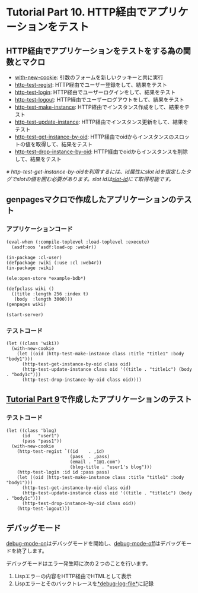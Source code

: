 Tutorial Part 10. HTTP経由でアプリケーションをテスト
=====================================================

HTTP経由でアプリケーションをテストをする為の関数とマクロ
---------------------------------------------------------
- [with-new-cookie](http://web4r.org/en/api#with-new-cookie): 引数のフォームを新しいクッキーと共に実行
- [http-test-regist](http://web4r.org/en/api#http-test-regist): HTTP経由でユーザー登録をして、結果をテスト
- [http-test-login](http://web4r.org/en/api#http-test-login): HTTP経由でユーザーログインをして、結果をテスト
- [http-test-logout](http://web4r.org/en/api#http-test-logout): HTTP経由でユーザーログアウトをして、結果をテスト
- [http-test-make-instance](http://web4r.org/en/api#http-test-make-instance): HTTP経由でインスタンス作成をして、結果をテスト
- [http-test-update-instance](http://web4r.org/en/api#http-test-update-instance): HTTP経由でインスタンス更新をして、結果をテスト
- [http-test-get-instance-by-oid](http://web4r.org/en/api#http-test-get-instance-by-oid): HTTP経由でoidからインスタンスのスロットの値を取得して、結果をテスト
- [http-test-drop-instance-by-oid](http://web4r.org/en/api#http-test-drop-instance-by-oid): HTTP経由でoidからインスタンスを削除して、結果をテスト

*※ http-test-get-instance-by-oidを利用するには、id属性にslot idを指定したタグでslotの値を囲む必要があります。slot idは[slot-id](http://web4r.org/en/api#slot-id)にて取得可能です。*

genpagesマクロで作成したアプリケーションのテスト
---------------------------------------------------
### アプリケーションコード

    (eval-when (:compile-toplevel :load-toplevel :execute)
      (asdf:oos 'asdf:load-op :web4r))
    
    (in-package :cl-user)
    (defpackage :wiki (:use :cl :web4r))
    (in-package :wiki)
    
    (ele:open-store *example-bdb*)
    
    (defpclass wiki ()
      ((title :length 256 :index t)
       (body  :length 3000)))
    (genpages wiki)
    
    (start-server)

### テストコード

    (let ((class 'wiki))
      (with-new-cookie
        (let ((oid (http-test-make-instance class :title "title1" :body "body1")))
          (http-test-get-instance-by-oid class oid)
          (http-test-update-instance class oid '((title . "title1c") (body . "body1c")))
          (http-test-drop-instance-by-oid class oid))))

[Tutorial Part 9](http://web4r.org/en/tutorial9)で作成したアプリケーションのテスト
-----------------------------------------------------------------------------------
### テストコード

    (let ((class 'blog)
          (id   "user1")
          (pass "pass1"))
      (with-new-cookie
        (http-test-regist `((id    . ,id)
                            (pass  . ,pass)
                            (email . "1@1.com")
                            (blog-title . "user1's blog")))
        (http-test-login :id id :pass pass)
        (let ((oid (http-test-make-instance class :title "title1" :body "body1")))
          (http-test-get-instance-by-oid class oid)
          (http-test-update-instance class oid '((title . "title1c") (body . "body1c")))
          (http-test-drop-instance-by-oid class oid))
        (http-test-logout)))

デバッグモード
---------------
[debug-mode-on](http://web4r.org/en/api#debug-mode-on)はデバッグモードを開始し、[debug-mode-off](http://web4r.org/en/api#debug-mode-off)はデバッグモードを終了します。

デバッグモードはエラー発生時に次の２つのことを行います。

1. Lispエラーの内容をHTTP経由でHTMLとして表示
2. Lispエラーとそのバックトレースを[\*debug-log-file\*](http://web4r.org/en/api#*debug-log-file*)に記録
